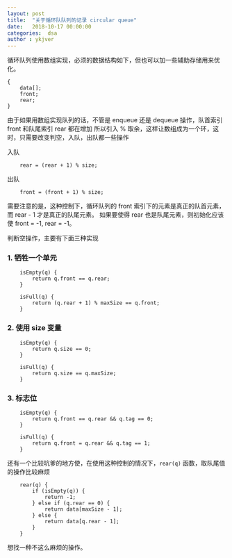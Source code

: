 ```yaml
---
layout: post
title:  "关于循环队队列的记录 circular queue"
date:   2018-10-17 00:00:00
categories:  dsa
author : ykjver
---
```


循环队列使用数组实现，必须的数据结构如下，但也可以加一些辅助存储用来优化。

```
{
    data[];
    front;
    rear;
}
```

由于如果用数组实现队列的话，不管是 enqueue 还是 dequeue 操作，队首索引 front 和队尾索引 rear 都在增加
所以引入 % 取余，这样让数组成为一个环，这时，只需要改变判空，入队，出队都一些操作

入队
```
    rear = (rear + 1) % size;
```

出队
```
    front = (front + 1) % size;
```

需要注意的是，这种控制下，循环队列的 front 索引下的元素是真正的队首元素，而 rear - 1 才是真正的队尾元素。
如果要使得 rear 也是队尾元素，则初始化应该使 front = -1, rear = -1。

判断空操作，主要有下面三种实现

### 1. 牺牲一个单元

```
    isEmpty(q) {
        return q.front == q.rear;
    }

    isFull(q) {
        return (q.rear + 1) % maxSize == q.front;
    }
```

### 2. 使用 size 变量
```
    isEmpty(q) {
        return q.size == 0;
    }

    isFull(q) {
        return q.size == q.maxSize;
    }
```


### 3. 标志位
```
    isEmpty(q) {
        return q.front == q.rear && q.tag == 0;
    }
    
    isFull(q) {
        return q.front = q.rear && q.tag == 1;
    }
```

还有一个比较坑爹的地方使，在使用这种控制的情况下，`rear(q)` 函数，取队尾值的操作比较麻烦

```
    rear(q) {
        if (isEmpty(q)) {
            return -1;
        } else if (q.rear == 0) {
            return data[maxSize - 1];
        } else {
            return data[q.rear - 1];
        }
    }
```

想找一种不这么麻烦的操作。